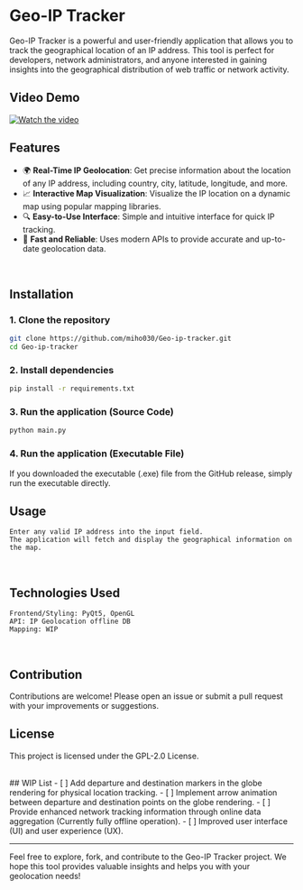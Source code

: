 # Geo-IP Tracker
Geo-IP Tracker is a powerful and user-friendly application that allows you to track the geographical location of an IP address. This tool is perfect for developers, network administrators, and anyone interested in gaining insights into the geographical distribution of web traffic or network activity.

## Video Demo
[![Watch the video](https://img.youtube.com/vi/5nPp3EqybJU/maxresdefault.jpg)](https://www.youtube.com/watch?v=5nPp3EqybJU)


## Features
- 🌍 **Real-Time IP Geolocation**: Get precise information about the location of any IP address, including country, city, latitude, longitude, and more.
- 📈 **Interactive Map Visualization**: Visualize the IP location on a dynamic map using popular mapping libraries.
- 🔍 **Easy-to-Use Interface**: Simple and intuitive interface for quick IP tracking.
- 🚀 **Fast and Reliable**: Uses modern APIs to provide accurate and up-to-date geolocation data.

</br>

## Installation
### 1. Clone the repository
```bash
git clone https://github.com/miho030/Geo-ip-tracker.git
cd Geo-ip-tracker
```

### 2. Install dependencies
```bash
pip install -r requirements.txt
```

### 3. Run the application (Source Code)
```bash
python main.py
```

### 4. Run the application (Executable File)
If you downloaded the executable (.exe) file from the GitHub release, simply run the executable directly.

## Usage
    Enter any valid IP address into the input field.
    The application will fetch and display the geographical information on the map.

</br>

## Technologies Used
    Frontend/Styling: PyQt5, OpenGL
    API: IP Geolocation offline DB
    Mapping: WIP
</br>

## Contribution
  Contributions are welcome! Please open an issue or submit a pull request with your improvements or suggestions.
</br>

## License
  This project is licensed under the GPL-2.0 License.

</br>
## WIP List
- [ ] Add departure and destination markers in the globe rendering for physical location tracking.
- [ ] Implement arrow animation between departure and destination points on the globe rendering.
- [ ] Provide enhanced network tracking information through online data aggregation (Currently fully offline operation).
- [ ] Improved user interface (UI) and user experience (UX).

* * *

Feel free to explore, fork, and contribute to the Geo-IP Tracker project. We hope this tool provides valuable insights and helps you with your geolocation needs!
